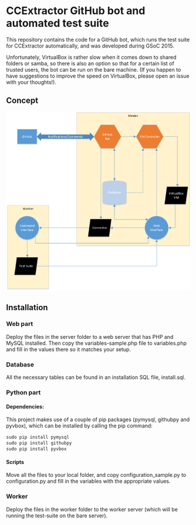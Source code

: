 # CCExtractor GitHub bot and automated test suite

This repository contains the code for a GitHub bot, which runs the test suite for CCExtractor automatically, and was 
developed during GSoC 2015.

Unfortunately, VirtualBox is rather slow when it comes down to shared folders or samba, so there is also an option so
that for a certain list of trusted users, the bot can be run on the bare machine. (If you happen to have suggestions to
improve the speed on VirtualBox, please open an issue with your thoughts!).

## Concept

![Concept of the project](concept.png)

## Installation

### Web part

Deploy the files in the server folder to a web server that has PHP and MySQL installed. Then copy the 
variables-sample.php file to variables.php and fill in the values there so it matches your setup.

### Database

All the necessary tables can be found in an installation SQL file, install.sql.

### Python part

#### Dependencies:

This project makes use of a couple of pip packages (pymysql, githubpy and pyvbox), which can be installed by calling 
the pip command:

```
sudo pip install pymysql
sudo pip install githubpy
sudo pip install pyvbox
```

#### Scripts

Move all the files to your local folder, and copy configuration_sample.py to configuration.py and fill in the variables 
with the appropriate values.

### Worker

Deploy the files in the worker folder to the worker server (which will be running the test-suite on the bare server).
